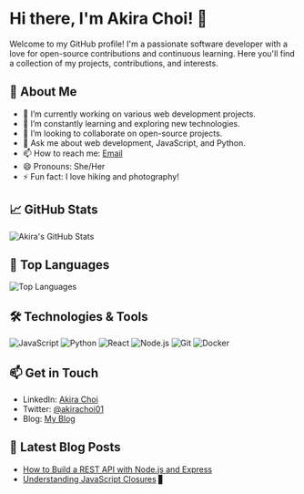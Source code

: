 # Hi there, I'm Akira Choi! 👋

Welcome to my GitHub profile! I'm a passionate software developer with a love for open-source contributions and continuous learning. Here you'll find a collection of my projects, contributions, and interests.

## 🌟 About Me

- 🔭 I’m currently working on various web development projects.
- 🌱 I’m constantly learning and exploring new technologies.
- 👯 I’m looking to collaborate on open-source projects.
- 💬 Ask me about web development, JavaScript, and Python.
- 📫 How to reach me: [Email](mailto:akirachoi01@example.com)
- 😄 Pronouns: She/Her
- ⚡ Fun fact: I love hiking and photography!

## 📈 GitHub Stats

![Akira's GitHub Stats](https://github-readme-stats.vercel.app/api?username=akirachoi01&show_icons=true&theme=radical)

## 🚀 Top Languages

![Top Languages](https://github-readme-stats.vercel.app/api/top-langs/?username=akirachoi01&layout=compact&theme=radical)

## 🛠️ Technologies & Tools

![JavaScript](https://img.shields.io/badge/-JavaScript-black?style=flat-square&logo=javascript)
![Python](https://img.shields.io/badge/-Python-black?style=flat-square&logo=python)
![React](https://img.shields.io/badge/-React-black?style=flat-square&logo=react)
![Node.js](https://img.shields.io/badge/-Node.js-black?style=flat-square&logo=node.js)
![Git](https://img.shields.io/badge/-Git-black?style=flat-square&logo=git)
![Docker](https://img.shields.io/badge/-Docker-black?style=flat-square&logo=docker)

## 📫 Get in Touch

- LinkedIn: [Akira Choi](https://www.linkedin.com/in/akirachoi01/)
- Twitter: [@akirachoi01](https://twitter.com/akirachoi01)
- Blog: [My Blog](https://myblog.example.com)

## 📝 Latest Blog Posts

<!-- BLOG-POST-LIST:START -->
- [How to Build a REST API with Node.js and Express](https://myblog.example.com/rest-api-nodejs-express)
- [Understanding JavaScript Closures](https://myblog.example.com/javascript-closures)
 ▋
